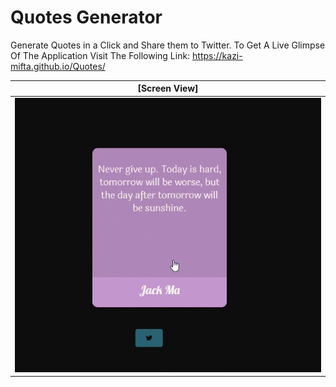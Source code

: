 # Quotes Generator
Generate Quotes in a Click and Share them to Twitter. To Get A Live Glimpse Of The Application Visit The Following Link: https://kazi-mifta.github.io/Quotes/

| [Screen View]
|:-:|
| ![Simple slide] |

[Simple slide]: <https://github.com/kazi-mifta/Quotes/blob/master/quotes.gif>